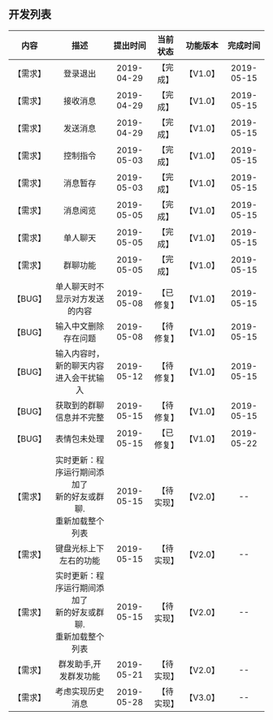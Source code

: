 ## 开发列表
|   内容  |   描述   |   提出时间  | 当前状态 | 功能版本 | 完成时间 |
| :----:  | :----:  |  :----:   |  :---:  |  :---:  |  :---:  |
| 【需求】 | 登录退出 | 2019-04-29 | 【完成】 | 【V1.0】 | 2019-05-15 |
| 【需求】 | 接收消息 | 2019-04-29 | 【完成】 | 【V1.0】 | 2019-05-15 |
| 【需求】 | 发送消息 | 2019-04-29 | 【完成】 | 【V1.0】 | 2019-05-15 |
| 【需求】 | 控制指令 | 2019-05-03 | 【完成】 | 【V1.0】 | 2019-05-15 |
| 【需求】 | 消息暂存 | 2019-05-03 | 【完成】 | 【V1.0】 | 2019-05-15 |
| 【需求】 | 消息阅览 | 2019-05-05 | 【完成】 | 【V1.0】 | 2019-05-15 |
| 【需求】 | 单人聊天 | 2019-05-05 | 【完成】 | 【V1.0】 | 2019-05-15 |
| 【需求】 | 群聊功能 | 2019-05-05 | 【完成】 | 【V1.0】 | 2019-05-15 |
| 【BUG】 | 单人聊天时不显示对方发送的内容 | 2019-05-08 | 【已修复】 | 【V1.0】 | 2019-05-15 |
| 【BUG】 | 输入中文删除存在问题 | 2019-05-08 | 【待修复】 | 【V1.0】 | 2019-05-15 |
| 【BUG】 | 输入内容时，新的聊天内容进入会干扰输入 | 2019-05-12 | 【待修复】 | 【V1.0】 | 2019-05-15 |
| 【BUG】 | 获取到的群聊信息并不完整 | 2019-05-15 | 【待修复】 | 【V1.0】 | 2019-05-15 |
| 【BUG】 | 表情包未处理 | 2019-05-15 | 【已修复】 | 【V1.0】 | 2019-05-22 |
| 【需求】 | 实时更新：程序运行期间添加了<br>新的好友或群聊.<br>重新加载整个列表 | 2019-05-15 | 【待实现】 | 【V2.0】 | -- |
| 【需求】 | 键盘光标上下左右的功能 | 2019-05-15 | 【待实现】 | 【V2.0】 | -- |
| 【需求】 | 实时更新：程序运行期间添加了<br>新的好友或群聊.<br>重新加载整个列表 | 2019-05-15 | 【待实现】 | 【V2.0】 | -- |
| 【需求】 | 群发助手,开发群发功能 | 2019-05-21 | 【待实现】 | 【V2.0】 | -- |
| 【需求】 | 考虑实现历史消息 | 2019-05-28 | 【待实现】 | 【V3.0】 | -- |
